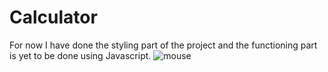 # Calculator

For now I have done the styling part of the project and the functioning part is yet to be done using Javascript.
![mouse](https://user-images.githubusercontent.com/84891074/209679923-28582f58-d467-493b-ab6a-812b5ea36684.png)
